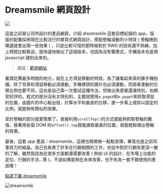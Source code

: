 # Dreamsmile 網頁設計 

![](/img/articles/201406/dreamsmile-web.jpg#preview-img)

這是之前替公司所設計的產品網頁，介紹 dreamsmile 這套目標紀錄的 app，版面的配置採用現在比較流行的單頁式網頁設計，搭配卷軸滾動的小特效 ( 卷軸捲到哪邊就會出現一些效果 ) ，只是比較可惜的那時候對於 RWD 的技術還不熟練，加上時間比較緊迫，就快速地做出了這個版本，也因為沒有響應式，手機版本也是用 javascript 硬刻出來的。

> 連結：[範例網站](https://dl.dropboxusercontent.com/u/59597657/worktest/dreamsmile/zh-tw/index.html)

裏頭花費最多時間的地方，就在上方滑鼠移動的特效，為了讓看起來真的像手機拍攝，除了背景和滑鼠移動必須連動，手機裡頭的圖片也必須連動，而兩者連動的位移比例也要不同，這也是自己第一次嘗試這種作法，但做出來感覺還滿特別，也頗受好評的。程式的部分沒有太特別的，主要就使用`e.pageX`和`e.pageY`來抓取滑鼠的位置，由圖片的中心點出發，計算水平和垂直的位移，進一步乘上或除以固定的比例，就能夠有類似的效果。

至於卷軸的部分就更簡單了，直接利用`scrollTop()`的方式就能夠抓取卷軸的數值，接著用各個 DOM 的`offset().top`就能讀取垂直的位置，就能輕鬆做出卷軸的效果。

最後，這套 app 產品：dreamsmile，這裡也稍微做一點點宣傳，畢竟也是之前同事努力的結晶，自己也負責了許多在行銷相關的工作，也從中對於行銷有更深一層的了解，雖然我認為在很多方面都還需要改善 ( 例如 UI 的設計、在市場上功能的定位、行銷的手法...等 )，不過如果能夠在未來改善，也不失為一套不錯使用的產品喔！

[點選下載 dreamsmile](https://itunes.apple.com/tw/app/dreamsmile-pai-zhao-ji-lu/id656664291?l=zh&mt=8)

![dreamsmile](/img/articles/201406/20140602_1_02.jpg)

